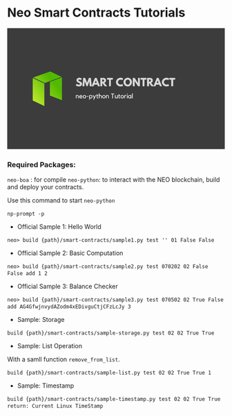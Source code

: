 # Neo Smart Contracts Tutorials
![](my-neo-python-tour.png)

### Required Packages:
`neo-boa` : for compile
`neo-python`: to interact with the NEO blockchain, build and deploy your contracts.


Use this command to start `neo-python`
```
np-prompt -p
```


* Official Sample 1: Hello World
```
neo> build {path}/smart-contracts/sample1.py test '' 01 False False
```
* Official Sample 2: Basic Computation
```
neo> build {path}/smart-contracts/sample2.py test 070202 02 False False add 1 2
```

* Official Sample 3: Balance Checker
```
neo> build {path}/smart-contracts/sample3.py test 070502 02 True False add AG4GfwjnvydAZodm4xEDivguCtjCFzLcJy 3
```

* Sample: Storage
```
build {path}/smart-contracts/sample-storage.py test 02 02 True True
```

* Sample: List Operation

With a samll function `remove_from_list`.
```
build {path}/smart-contracts/sample-list.py test 02 02 True True 1
```


* Sample: Timestamp
```
build {path}/smart-contracts/sample-timestamp.py test 02 02 True True
return: Current Linux TimeStamp
```
